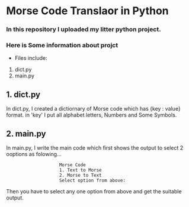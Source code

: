 # Morse Code Translaor in Python

### In this repository I uploaded my litter python project.

### Here is Some information about projct

- Files include:
1. dict.py
2. main.py

## 1. dict.py
  In dict.py, I created a dictiornary of Morse code which has {key : value} format. in 'key' I put all alphabet letters, Numbers and Some Symbols.
  
## 2. main.py
   In main.py, I write the main code which first shows the output to select 2 ooptions as folowing...
```
                    Morse Code
                    1. Text to Morse
                    2. Morse to Text
                    Select option from above: 
```
  Then you have to select any one option from above and get the suitable output.
